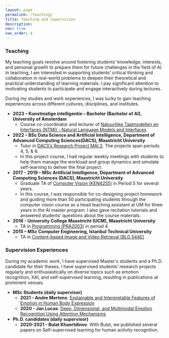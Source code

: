 ```yaml
---
layout: page
permalink: /teaching/
title: Teaching and Supervision
description: 
nav: true
nav_order: 4
---
```

### Teaching

My teaching goals revolve around fostering students’ knowledge, interests, and personal growth to prepare them for future challenges in the field of AI. In teaching, I am interested in supporting students’ critical thinking and collaboration in real-world problems to deepen their theoretical and practical understanding of learning materials. I pay significant attention to motivating students to participate and engage interactively during lectures.

During my studies and work experiences, I was lucky to gain teaching experiences across different cultures, disciplines, and institutes.

* **2023 – Kunstmatige intelligentie – Bachelor (Bachelor of AI), University of Amsterdam**
  * Course co-coordinator and lecturer of [Natuurlijke Taalmodellen en Interfaces (NTMI) - Natural Language Models and Interfaces](https://studiegids.uva.nl/xmlpages/page/2022-2023/zoek-vak/vak/98500)
* **2022 – BSc Data Science and Artificial Intelligence, Department of Advanced Computing Sciences(DACS), Maastricht University**
  * Tutor in [DACS’s Research Project MAI 2](https://www.maastrichtuniversity.nl/meta/438103/research-project-mai-2). The projects span periods 4, 5, & 6.
  * In this project course, I had regular weekly meetings with students to help them manage the workload and group dynamics and simulate self-learning to deliver the final project.
* **2017 - 2019 – MSc Artificial Intelligence, Department of Advanced Computing Sciences (DACS), Maastricht University**
  * Graduate TA of [Computer Vision (KEN4255)](https://www.maastrichtuniversity.nl/meta/437213/computer-vision) in Period 5 for several years.
  * In this course, I was responsible for co-designing project homework and guiding more than 50 participating students through the computer vision course as a head teaching assistant at UM for three years in the AI master program. I also gave recitation tutorials and answered students’ questions about the course materials.
* **2016 - University College Maastricht (UCM), Maastricht University**
  * TA in [Programming (PRA2003)](https://www.maastrichtuniversity.nl/meta/435647/programming?print=1) in period 4.
* **2015 – MSc Computer Engineering, Istanbul Technical University**
  * TA in [Content-based Image and Video Retrieval (BLG 544E)](https://ninova.itu.edu.tr/en/courses/institute-of-science-and-technology/2357/blg-544e/)

### Supervision Experiences

During my academic work, I have supervised Master's students and a Ph.D. candidate for their theses. I have supervised students’ research projects regularly and enthusiastically on diverse topics such as emotion recognition, XAI, and self-supervised learning, resulting in publications at prominent venues.

* **MSc Students (daily supervisor)**
  * **2021 - Andre Mertens**: [Explainable and Interpretable Features of Emotion in Human Body Expression](https://scholar.google.com/citations?view_op=view_citation&hl=en&user=TqP9GTsAAAAJ&sortby=pubdate&citation_for_view=TqP9GTsAAAAJ:Se3iqnhoufwC)
  * **2020 - Jan Lucas**: [Deep, Dimensional, and Multimodal Emotion Recognition Using Attention Mechanisms](https://scholar.google.com/citations?view_op=view_citation&hl=en&user=TqP9GTsAAAAJ&sortby=pubdate&citation_for_view=TqP9GTsAAAAJ:9yKSN-GCB0IC)
* **Ph.D. candidates (daily supervisor)**
  * **2020-2021 - Bulat Khaertdinov**. With Bulat, we published several papers on Self-supervised learning for human activity recognition.
